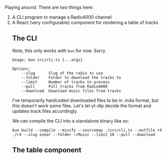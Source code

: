 Playing around. There are two things here:

1. A CLI program to manage a Radio4000 channel
2. A React (very configurable) <table> component for rendering a table of tracks

## The CLI

Note, this only works with `bun` for now. Sorry.

```
Usage: bun src/cli.ts [...args]

Options:
	--slug      Slug of the radio to use
	--folder    Folder to download the tracks to
	--limit     Number of tracks to process
	--pull      Pull tracks from Radio4000
	--download  Download music files from tracks
```

I've temporarily hardcoded downloaded files to be in .m4a format, but this doesn't work some files. Let's let yt-dlp decide the format and updates track.files accordingly.

We can compile the CLI into a standalone binary like so:

```
bun build --compile --minify --sourcemap ./src/cli.ts --outfile r4
./r4 --slug oskar --folder ~/Music --limit 10 --pull --download
```

## The table component
